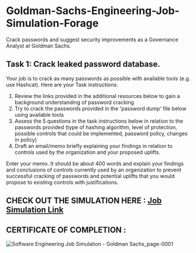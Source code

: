 # Goldman-Sachs-Engineering-Job-Simulation-Forage
Crack passwords and suggest security improvements as a Governance Analyst at Goldman Sachs.

## Task 1: Crack leaked password database.
Your job is to crack as many passwords as possible with available tools (e.g. use Hashcat).
Here are your Task instructions:

1. Review the links provided in the additional resources below to gain a background understanding of password cracking
2. Try to crack the passwords provided in the 'password dump' file below using available tools
3. Assess the 5 questions in the task instructions below in relation to the passwords provided (type of hashing algorithm, level of protection, possible controls that could be implemented, password policy, changes in policy)
4. Draft an email/memo briefly explaining your findings in relation to controls used by the organization and your proposed uplifts.

Enter your memo. It should be about 400 words and explain your findings and conclusions of controls currently used by an organization to prevent successful cracking of passwords and potential uplifts that you would propose to existing controls with justifications.

## CHECK OUT THE SIMULATION HERE :  [Job Simulation Link](https://www.theforage.com/simulations/goldman-sachs/software-engineering-unei)

## CERTIFICATE OF COMPLETION  :
![Software Engineering Job Simulation - Goldman Sachs_page-0001](https://github.com/user-attachments/assets/93da8163-6b64-49d2-9a92-f4a55539679d)

